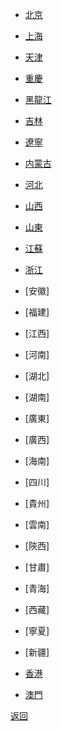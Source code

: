 - [北京](Beijing.md)
- [上海](Shanghai.md)
- [天津](Tianjin.md)
- [重慶](Chongqing.md)


- [黑龍江](HLJ.md)
- [吉林](JL.md)
- [遼寧](LN.md)
- [内蒙古](NMG.md)
- [河北](HB.md)
- [山西](SX1.md)
- [山東](SD.md)
- [江蘇](JS.md)
- [浙江](ZJ.md)
- [安徽]
- [福建]
- [江西]
- [河南]
- [湖北]
- [湖南]
- [廣東]
- [廣西]
- [海南]
- [四川]
- [貴州]
- [雲南]
- [陝西]
- [甘肅]
- [青海]
- [西藏]
- [寧夏]
- [新疆]

- [香港](Hongkong.md)
- [澳門]()

[返回](China.md)
